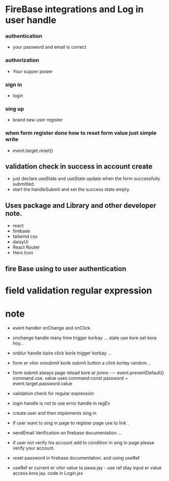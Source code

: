 # FireBase integrations and Log in user handle

### authentication

- your password and email is correct

### authorization

- Your supper power

### sign in

- login

### sing up

- brand new user register

### when form register done how to reset form value just simple write

- event.target.reset()

## validation check in success in account create

- just declare useState and useState update when the form successfully submitted.
- start the handleSubmit and set the success state empty.

## Uses package and Library and other developer note.

- react
- firebase
- tailwind css
- daisyUi
- React Router
- Hero Icon

## fire Base using to user authentication

# field validation regular expression

# note

- event handler onChange and onClick.
- onchange handle many time trigger korbay ... state use kore set kora hoy..
- onblur handle baire click korle trigger korbay ...

- form er vitor onsubmit korle submit button a click korley random ..

- form submit always page reload kore ar jonno --- event.preventDefault() command use. value uses command const password = event.target.password.value

- validation check for regular expression
- login handle is not to use error handle in regEx
- create user and then implements sing in
- if user want to sing in page to register page use to link .
- sendEmail Verification on firebase documentation ...
- if user not verify his account add to condition in sing in page please verify your account.
- reset password in firebase documentation. and using useRef
- useRef er current er vitor value ta pawa jay - use ref diay input er value access kora jay. code in Login.jsx
